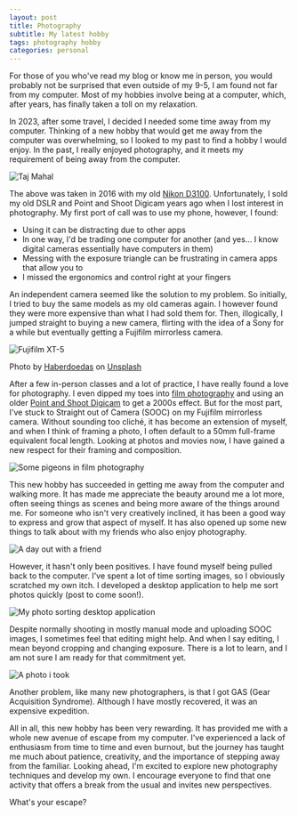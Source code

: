 ```yaml
---
layout: post
title: Photography
subtitle: My latest hobby
tags: photography hobby
categories: personal
---
```


For those of you who've read my blog or know me in person, you would probably not be surprised that even outside of my 9-5, I am found not far from my computer.
Most of my hobbies involve being at a computer, which, after years, has finally taken a toll on my relaxation.

In 2023, after some travel, I decided I needed some time away from my computer.
Thinking of a new hobby that would get me away from the computer was overwhelming, so I looked to my past to find a hobby I would enjoy.
In the past, I really enjoyed photography, and it meets my requirement of being away from the computer.

<p class="center">
    <img src="{{site.baseurl}}/img/2024-03-18-photography/taj_mahal.jpg" alt="Taj Mahal" />
</p>

The above was taken in 2016 with my old [Nikon D3100](https://www.nikonusa.com/en/nikon-products/product-archive/dslr-cameras/d3100.html). Unfortunately, I sold my old DSLR and Point and Shoot Digicam years ago when I lost interest in photography.
My first port of call was to use my phone, however, I found:

- Using it can be distracting due to other apps
- In one way, I'd be trading one computer for another (and yes... I know digital cameras essentially have computers in them)
- Messing with the exposure triangle can be frustrating in camera apps that allow you to
- I missed the ergonomics and control right at your fingers

An independent camera seemed like the solution to my problem.
So initially, I tried to buy the same models as my old cameras again. I however found they were more expensive than what I had sold them for.
Then, illogically, I jumped straight to buying a new camera, flirting with the idea of a Sony for a while but eventually getting a Fujifilm mirrorless camera.

<p class="center">
    <img src="{{site.baseurl}}/img/2024-03-18-photography/xt5.jpg" alt="Fujifilm XT-5" />
</p>
Photo by <a href="https://unsplash.com/@haberdoedas?utm_content=creditCopyText&utm_medium=referral&utm_source=unsplash">Haberdoedas</a> on <a href="https://unsplash.com/photos/a-close-up-of-a-camera-on-a-table-rakH4b_OiZ8?utm_content=creditCopyText&utm_medium=referral&utm_source=unsplash">Unsplash</a>

After a few in-person classes and a lot of practice, I have really found a love for photography.
I even dipped my toes into [film photography](https://www.flickr.com/photos/93902604@N05/collections/72157722673733820/) and using an older [Point and Shoot Digicam](https://www.flickr.com/photos/93902604@N05/collections/72157722635086099/) to get a 2000s effect.
But for the most part, I've stuck to Straight out of Camera (SOOC) on my Fujifilm mirrorless camera.
Without sounding too cliché, it has become an extension of myself, and when I think of framing a photo, I often default to a 50mm full-frame equivalent focal length.
Looking at photos and movies now, I have gained a new respect for their framing and composition.

<p class="center">
    <img src="{{site.baseurl}}/img/2024-03-18-photography/film.jpg" alt="Some pigeons in film photography" />
</p>

This new hobby has succeeded in getting me away from the computer and walking more.
It has made me appreciate the beauty around me a lot more, often seeing things as scenes and being more aware of the things around me.
For someone who isn't very creatively inclined, it has been a good way to express and grow that aspect of myself.
It has also opened up some new things to talk about with my friends who also enjoy photography.

<p class="center">
    <img src="{{site.baseurl}}/img/2024-03-18-photography/friend.jpg" alt="A day out with a friend" />
</p>

However, it hasn't only been positives. I have found myself being pulled back to the computer.
I've spent a lot of time sorting images, so I obviously scratched my own itch.
I developed a desktop application to help me sort photos quickly (post to come soon!).

<p class="center">
    <img src="{{site.baseurl}}/img/2024-03-18-photography/app.jpg" alt="My photo sorting desktop application" />
</p>

Despite normally shooting in mostly manual mode and uploading SOOC images, I sometimes feel that editing might help.
And when I say editing, I mean beyond cropping and changing exposure.
There is a lot to learn, and I am not sure I am ready for that commitment yet.

<p class="center">
    <img src="{{site.baseurl}}/img/2024-03-18-photography/sooc.jpg" alt="A photo i took" />
</p>

Another problem, like many new photographers, is that I got GAS (Gear Acquisition Syndrome).
Although I have mostly recovered, it was an expensive expedition.

All in all, this new hobby has been very rewarding.
It has provided me with a whole new avenue of escape from my computer.
I've experienced a lack of enthusiasm from time to time and even burnout, but the journey has taught me much about patience, creativity, and the importance of stepping away from the familiar.
Looking ahead, I'm excited to explore new photography techniques and develop my own.
I encourage everyone to find that one activity that offers a break from the usual and invites new perspectives.

What's your escape?